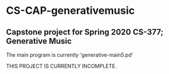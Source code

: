 # CS-CAP-generativemusic
Capstone project for Spring 2020 CS-377; Generative Music
----------------------------------------------------------
The main program is currently 'generative-main5.pd'

THIS PROJECT IS CURRENTLY INCOMPLETE. 